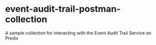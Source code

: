 # event-audit-trail-postman-collection
A sample collection for interacting with the Event Audit Trail Service on Predix
